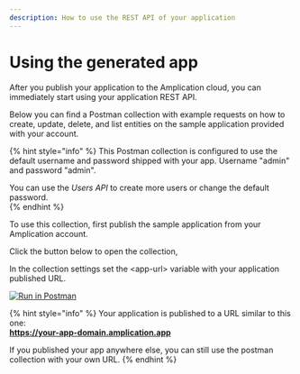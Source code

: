 ```yaml
---
description: How to use the REST API of your application
---
```


# Using the generated app

After you publish your application to the Amplication cloud, you can immediately start using your application REST API. 

Below you can find a Postman collection with example requests on how to create, update, delete, and list entities on the sample application provided with your account.

{% hint style="info" %}
 This Postman collection is configured to use the default username and password shipped with your app. Username "admin" and password "admin".

You can use the _Users_ _API_  to create more users or change the default password.      
{% endhint %}

To use this collection, first publish the sample application from your Amplication account. 

Click the button below to open the collection,

In the collection settings set the  &lt;app-url&gt; variable with your application published URL.

[![Run in Postman](https://run.pstmn.io/button.svg)](https://app.getpostman.com/run-collection/e6dd386df7efe7d31343)

{% hint style="info" %}
 Your application is published to a URL similar to this one:  
**https://your-app-domain.amplication.app**

If you published your app anywhere else, you can still use the postman collection with your own URL. 
{% endhint %}



